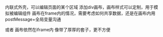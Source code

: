 内联式外壳，可以编辑页面的某个区域
添加div画布，画布样式可以定制，用于模拟被编辑组件
画布在frame内的情况，需要考虑如何共享数据，还是在画布内用postMessage+全局变量沟通

或者
  画布依然在iframe内
  像带了厚厚的套子，更不方便